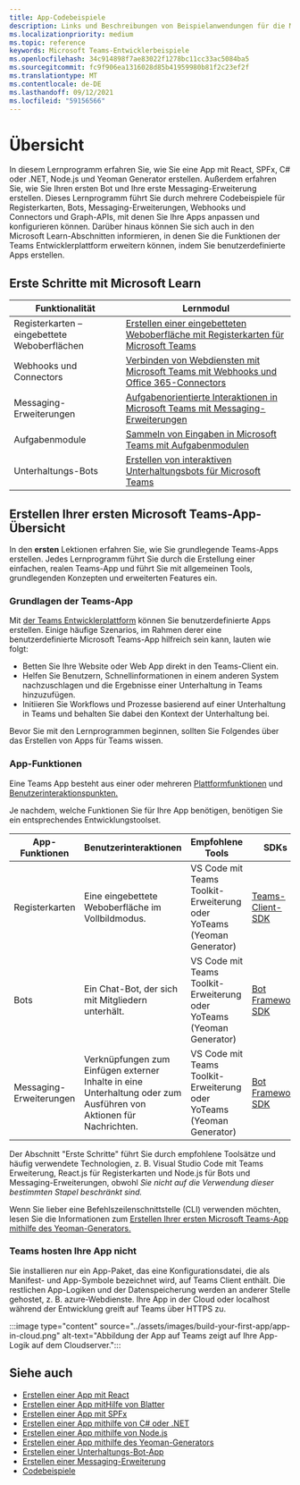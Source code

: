 ```yaml
---
title: App-Codebeispiele
description: Links und Beschreibungen von Beispielanwendungen für die Microsoft Teams-Entwicklerplattform
ms.localizationpriority: medium
ms.topic: reference
keywords: Microsoft Teams-Entwicklerbeispiele
ms.openlocfilehash: 34c914898f7ae83022f1278bc11cc33ac5084ba5
ms.sourcegitcommit: fc9f906ea1316028d85b41959980b81f2c23ef2f
ms.translationtype: MT
ms.contentlocale: de-DE
ms.lasthandoff: 09/12/2021
ms.locfileid: "59156566"
---
```

# <a name="overview"></a>Übersicht

In diesem Lernprogramm erfahren Sie, wie Sie eine App mit React, SPFx, C# oder .NET, Node.js und Yeoman Generator erstellen. Außerdem erfahren Sie, wie Sie Ihren ersten Bot und Ihre erste Messaging-Erweiterung erstellen. Dieses Lernprogramm führt Sie durch mehrere Codebeispiele für Registerkarten, Bots, Messaging-Erweiterungen, Webhooks und Connectors und Graph-APIs, mit denen Sie Ihre Apps anpassen und konfigurieren können. Darüber hinaus können Sie sich auch in den Microsoft Learn-Abschnitten informieren, in denen Sie die Funktionen der Teams Entwicklerplattform erweitern können, indem Sie benutzerdefinierte Apps erstellen.  

## <a name="getting-started-with-microsoft-learn"></a>Erste Schritte mit Microsoft Learn

| **Funktionalität**| **Lernmodul**|
|--------|-------------|
| Registerkarten – eingebettete Weboberflächen  |  [Erstellen einer eingebetteten Weboberfläche mit Registerkarten für Microsoft Teams](/learn/modules/embedded-web-experiences/) |
| Webhooks und Connectors  |  [Verbinden von Webdiensten mit Microsoft Teams mit Webhooks und Office 365-Connectors](/learn/modules/msteams-webhooks-connectors/) |
|Messaging-Erweiterungen  | [Aufgabenorientierte Interaktionen in Microsoft Teams mit Messaging-Erweiterungen](/learn/modules/msteams-messaging-extensions/)  |
| Aufgabenmodule |  [Sammeln von Eingaben in Microsoft Teams mit Aufgabenmodulen](/learn/modules/msteams-task-modules/) |
| Unterhaltungs-Bots  | [Erstellen von interaktiven Unterhaltungsbots für Microsoft Teams](/learn/modules/msteams-conversation-bots/)  |

## <a name="build-your-first-microsoft-teams-app-overview"></a>Erstellen Ihrer ersten Microsoft Teams-App-Übersicht

In den **ersten** Lektionen erfahren Sie, wie Sie grundlegende Teams-Apps erstellen. Jedes Lernprogramm führt Sie durch die Erstellung einer einfachen, realen Teams-App und führt Sie mit allgemeinen Tools, grundlegenden Konzepten und erweiterten Features ein.

### <a name="teams-app-fundamentals"></a>Grundlagen der Teams-App

Mit [der Teams Entwicklerplattform](../overview.md) können Sie benutzerdefinierte Apps erstellen. Einige häufige Szenarios, im Rahmen derer eine benutzerdefinierte Microsoft Teams-App hilfreich sein kann, lauten wie folgt:

* Betten Sie Ihre Website oder Web App direkt in den Teams-Client ein.
* Helfen Sie Benutzern, Schnellinformationen in einem anderen System nachzuschlagen und die Ergebnisse einer Unterhaltung in Teams hinzuzufügen.
* Initiieren Sie Workflows und Prozesse basierend auf einer Unterhaltung in Teams und behalten Sie dabei den Kontext der Unterhaltung bei.

Bevor Sie mit den Lernprogrammen beginnen, sollten Sie Folgendes über das Erstellen von Apps für Teams wissen.

### <a name="app-capabilities"></a>App-Funktionen

Eine Teams App besteht aus einer oder mehreren [Plattformfunktionen](../concepts/capabilities-overview.md) und [Benutzerinteraktionspunkten.](../concepts/extensibility-points.md)

Je nachdem, welche Funktionen Sie für Ihre App benötigen, benötigen Sie ein entsprechendes Entwicklungstoolset.

| App-Funktionen | Benutzerinteraktionen | Empfohlene Tools | SDKs | Technologiestapel |
|--------|-------------|--------|--------|--------|
| Registerkarten | Eine eingebettete Weboberfläche im Vollbildmodus. | VS Code mit Teams Toolkit-Erweiterung oder YoTeams (Yeoman Generator) | [Teams-Client-SDK](/javascript/api/overview/msteams-client) | Webtechnologie im Allgemeinen, HTML, CSS und JavaScript |
| Bots | Ein Chat-Bot, der sich mit Mitgliedern unterhält. | VS Code mit Teams Toolkit-Erweiterung oder YoTeams (Yeoman Generator) | [Bot Framework SDK](https://dev.botframework.com/) | Node.js, C# oder Python |
| Messaging-Erweiterungen | Verknüpfungen zum Einfügen externer Inhalte in eine Unterhaltung oder zum Ausführen von Aktionen für Nachrichten. | VS Code mit Teams Toolkit-Erweiterung oder YoTeams (Yeoman Generator) | [Bot Framework SDK](https://dev.botframework.com/) | Node.js, C# oder Python |

Der Abschnitt "Erste Schritte" führt Sie durch empfohlene Toolsätze und häufig verwendete Technologien, z. B. Visual Studio Code mit Teams Erweiterung, React.js für Registerkarten und Node.js für Bots und Messaging-Erweiterungen, obwohl *Sie nicht auf die Verwendung dieser bestimmten Stapel beschränkt sind.*

Wenn Sie lieber eine Befehlszeilenschnittstelle (CLI) verwenden möchten, lesen Sie die Informationen zum [Erstellen Ihrer ersten Microsoft Teams-App mithilfe des Yeoman-Generators.](../get-started/get-started-yeoman.md)

### <a name="teams-does-not-host-your-app"></a>Teams hosten Ihre App nicht

Sie installieren nur ein App-Paket, das eine Konfigurationsdatei, die als Manifest- und App-Symbole bezeichnet wird, auf Teams Client enthält. Die restlichen App-Logiken und der Datenspeicherung werden an anderer Stelle gehostet, z. B. azure-Webdienste. Ihre App in der Cloud oder localhost während der Entwicklung greift auf Teams über HTTPS zu.

:::image type="content" source="../assets/images/build-your-first-app/app-in-cloud.png" alt-text="Abbildung der App auf Teams zeigt auf Ihre App-Logik auf dem Cloudserver.":::

## <a name="see-also"></a>Siehe auch

* [Erstellen einer App mit React](first-app-react.md)
* [Erstellen einer App mitHilfe von Blatter](first-app-blazor.md)
* [Erstellen einer App mit SPFx](first-app-spfx.md)
* [Erstellen einer App mithilfe von C# oder .NET](get-started-dotnet-app-studio.md)
* [Erstellen einer App mithilfe von Node.js](get-started-nodejs-app-studio.md)
* [Erstellen einer App mithilfe des Yeoman-Generators](get-started-yeoman.md)
* [Erstellen einer Unterhaltungs-Bot-App](first-app-bot.md)
* [Erstellen einer Messaging-Erweiterung](first-message-extension.md)
* [Codebeispiele](https://github.com/OfficeDev/Microsoft-Teams-Samples)
